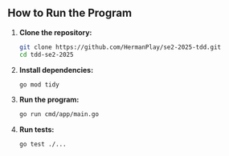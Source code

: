 ## How to Run the Program

1. **Clone the repository:**
    ```sh
    git clone https://github.com/HermanPlay/se2-2025-tdd.git
    cd tdd-se2-2025
    ```

2. **Install dependencies:**
    ```sh
    go mod tidy
    ```

3. **Run the program:**
    ```sh
    go run cmd/app/main.go
    ```

4. **Run tests:**
    ```sh
    go test ./...
    ```